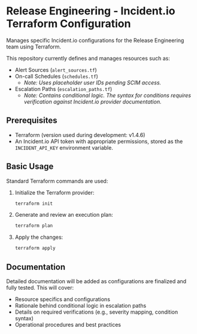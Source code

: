 # Release Engineering - Incident.io Terraform Configuration

Manages specific Incident.io configurations for the Release Engineering
team using Terraform.

This repository currently defines and manages resources such as:
- Alert Sources (`alert_sources.tf`)
- On-call Schedules (`schedules.tf`)
  - *Note: Uses placeholder user IDs pending SCIM access.*
- Escalation Paths (`escalation_paths.tf`)
  - *Note: Contains conditional logic. The syntax for conditions
    requires verification against Incident.io provider documentation.*

## Prerequisites

- Terraform (version used during development: v1.4.6)
- An Incident.io API token with appropriate permissions, stored as the
  `INCIDENT_API_KEY` environment variable.

## Basic Usage

Standard Terraform commands are used:

1.  Initialize the Terraform provider:
    ```bash
    terraform init
    ```
2.  Generate and review an execution plan:
    ```bash
    terraform plan
    ```
3.  Apply the changes:
    ```bash
    terraform apply
    ```

## Documentation

Detailed documentation will be added as configurations are finalized
and fully tested. This will cover:
- Resource specifics and configurations
- Rationale behind conditional logic in escalation paths
- Details on required verifications (e.g., severity mapping,
  condition syntax)
- Operational procedures and best practices
